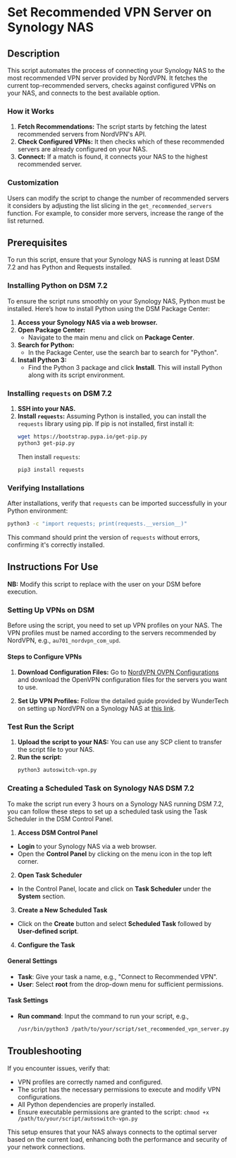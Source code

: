 # Set Recommended VPN Server on Synology NAS

## Description

This script automates the process of connecting your Synology NAS to the most recommended VPN server provided by NordVPN. It fetches the current top-recommended servers, checks against configured VPNs on your NAS, and connects to the best available option.

### How it Works

1. **Fetch Recommendations:** The script starts by fetching the latest recommended servers from NordVPN's API.
2. **Check Configured VPNs:** It then checks which of these recommended servers are already configured on your NAS.
3. **Connect:** If a match is found, it connects your NAS to the highest recommended server.

### Customization

Users can modify the script to change the number of recommended servers it considers by adjusting the list slicing in the `get_recommended_servers` function. For example, to consider more servers, increase the range of the list returned.

## Prerequisites

To run this script, ensure that your Synology NAS is running at least DSM 7.2 and has Python and Requests installed.

### Installing Python on DSM 7.2

To ensure the script runs smoothly on your Synology NAS, Python must be installed. Here’s how to install Python using the DSM Package Center:

1. **Access your Synology NAS via a web browser.**
2. **Open Package Center:**
   - Navigate to the main menu and click on **Package Center**.
3. **Search for Python:**
   - In the Package Center, use the search bar to search for "Python".
4. **Install Python 3:**
   - Find the Python 3 package and click **Install**. This will install Python along with its script environment.

### Installing `requests` on DSM 7.2
1. **SSH into your NAS.**
2. **Install `requests`:**
   Assuming Python is installed, you can install the `requests` library using pip. If pip is not installed, first install it:
   ```bash
   wget https://bootstrap.pypa.io/get-pip.py
   python3 get-pip.py
   ```
   Then install `requests`:
   ```bash
   pip3 install requests
   ```

### Verifying Installations

After installations, verify that `requests` can be imported successfully in your Python environment:
```bash
python3 -c "import requests; print(requests.__version__)"
```

This command should print the version of `requests` without errors, confirming it's correctly installed.

## Instructions For Use

**NB:** Modify this script to replace <USERNAME> with the user on your DSM before execution.

### Setting Up VPNs on DSM

Before using the script, you need to set up VPN profiles on your NAS. 
The VPN profiles must be named according to the servers recommended by NordVPN, e.g., `au701_nordvpn_com_upd`.

#### Steps to Configure VPNs

1. **Download Configuration Files:**
   Go to [NordVPN OVPN Configurations](https://nordvpn.com/ovpn/) and download the OpenVPN configuration files for the servers you want to use.
   
3. **Set Up VPN Profiles:**
   Follow the detailed guide provided by WunderTech on setting up NordVPN on a Synology NAS at [this link](https://www.wundertech.net/how-to-connect-to-nordvpn-on-a-synology/).

### Test Run the Script

1. **Upload the script to your NAS:** You can use any SCP client to transfer the script file to your NAS.
2. **Run the script:**
    ```bash
    python3 autoswitch-vpn.py
    ```

### Creating a Scheduled Task on Synology NAS DSM 7.2

To make the script run every 3 hours on a Synology NAS running DSM 7.2, you can follow these steps to set up a scheduled task using the Task Scheduler in the DSM Control Panel.

1. **Access DSM Control Panel**   
- **Login** to your Synology NAS via a web browser.
- Open the **Control Panel** by clicking on the menu icon in the top left corner.

2. **Open Task Scheduler**   
- In the Control Panel, locate and click on **Task Scheduler** under the **System** section.

3. **Create a New Scheduled Task**   
- Click on the **Create** button and select **Scheduled Task** followed by **User-defined script**.

4. **Configure the Task**

#### General Settings
- **Task**: Give your task a name, e.g., "Connect to Recommended VPN".
- **User**: Select **root** from the drop-down menu for sufficient permissions.

#### Task Settings
- **Run command**: Input the command to run your script, e.g.,
  ```bash
  /usr/bin/python3 /path/to/your/script/set_recommended_vpn_server.py
  ```

## Troubleshooting
If you encounter issues, verify that:
- VPN profiles are correctly named and configured.
- The script has the necessary permissions to execute and modify VPN configurations.
- All Python dependencies are properly installed.
- Ensure executable permissions are granted to the script: `chmod +x /path/to/your/script/autoswitch-vpn.py`
  
This setup ensures that your NAS always connects to the optimal server based on the current load, enhancing both the performance and security of your network connections.
